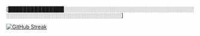[███████████████░░░░░░░░░░░░░░░░░░░░░░░░░░░░░░░░░░░░░░░░░░░░░░░░░░░░░░░░░░░░░░░░░░]

[![GitHub Streak](https://streak-stats.demolab.com?user=AbelSanzDev&theme=highcontrast&border_radius=10&hide_border=true&card_width=467)](#)
